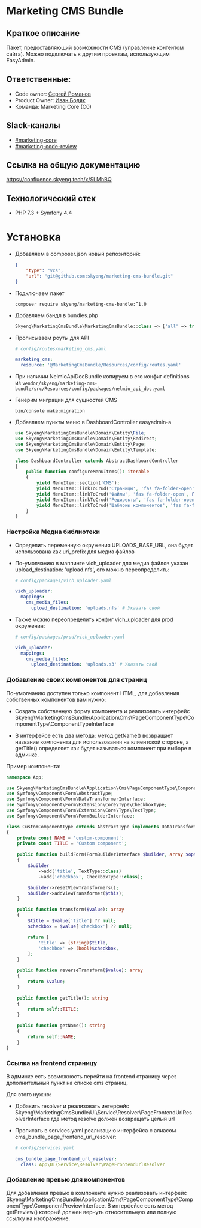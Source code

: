 # Marketing CMS Bundle

## Краткое описание
Пакет, предоставляющий возможности CMS (управление контентом сайта). Можно подключать к другим проектам, использующим EasyAdmin.

## Ответственные:
* Code owner: [Сергей Романов](https://skyeng.slack.com/team/U0103P1H9JM)
* Product Owner: [Иван Бодяк](https://skyeng.slack.com/team/UL2T66736)
* Команда: Marketing Core (C0)

## Slack-каналы 
* [#marketing-core](https://skyeng.slack.com/archives/CNJ4ZEQ1Z)
* [#marketing-code-review](https://skyeng.slack.com/archives/CS3911LA1)

## Ссылка на общую документацию
https://confluence.skyeng.tech/x/SLMhBQ

## Технологический стек
* PHP 7.3 + Symfony 4.4

# Установка

* Добавляем в composer.json новый репозиторий:
    ```json
    {
        "type": "vcs",
        "url": "git@github.com:skyeng/marketing-cms-bundle.git"
    }
    ```
* Подключаем пакет
  
    `composer require skyeng/marketing-cms-bundle:^1.0`  
  
* Добавляем бандл в bundles.php
    ```php
    Skyeng\MarketingCmsBundle\MarketingCmsBundle::class => ['all' => true]
    ```

* Прописываем роуты для API
    ```yaml
    # config/routes/marketing_cms.yaml

    marketing_cms:
      resource: '@MarketingCmsBundle/Resources/config/routes.yaml'
    ```
* При наличии NelmioApiDocBundle копируем в его конфиг definitions из `vendor/skyeng/marketing-cms-bundle/src/Resources/config/packages/nelmio_api_doc.yaml`

* Генерим миграции для сущностей CMS

  `bin/console make:migration`

* Добавляем пункты меню в DashboardController easyadmin-а
    ```php
    use Skyeng\MarketingCmsBundle\Domain\Entity\File;
    use Skyeng\MarketingCmsBundle\Domain\Entity\Redirect;
    use Skyeng\MarketingCmsBundle\Domain\Entity\Page;
    use Skyeng\MarketingCmsBundle\Domain\Entity\Template;
  
    class DashboardController extends AbstractDashboardController
    {
        public function configureMenuItems(): iterable
        {
            yield MenuItem::section('CMS');
            yield MenuItem::linkToCrud('Страницы', 'fas fa-folder-open', Page::class);
            yield MenuItem::linkToCrud('Файлы', 'fas fa-folder-open', File::class);
            yield MenuItem::linkToCrud('Редиректы', 'fas fa-folder-open', Redirect::class);
            yield MenuItem::linkToCrud('Шаблоны компонентов', 'fas fa-folder-open', Template::class);
        }
    }
    ```
  
### Настройка Медиа библиотеки

* Определить переменную окружения UPLOADS_BASE_URL, она будет использована как uri_prefix для медиа файлов

* По-умолчанию в маппинге vich_uploader для медиа файлов указан upload_destination: 'upload.nfs', его можно переопределить:
    ```yaml
    # config/packages/vich_uploader.yaml
  
    vich_uploader:
      mappings:
        cms_media_files:
          upload_destination: 'uploads.nfs' # Указать свой
    ```

* Также можно переопределить конфиг vich_uploader для prod окружения:
    ```yaml
    # config/packages/prod/vich_uploader.yaml
  
    vich_uploader:
      mappings:
        cms_media_files:
          upload_destination: 'uploads.s3' # Указать свой
    ```

### Добавление своих компонентов для страниц

По-умолчанию доступен только компонент HTML, для добавления собственных компонентов вам нужно:

* Создать собственную форму компонента и реализовать интерфейс Skyeng\MarketingCmsBundle\Application\Cms\PageComponentType\ComponentType\ComponentTypeInterface

* В интерфейсе есть два метода: метод getName() возвращает название компонента для использования на клиентской стороне, а getTitle() определяет как будет называться компонент при выборе в админке.

Пример компонента:
```php
namespace App;

use Skyeng\MarketingCmsBundle\Application\Cms\PageComponentType\ComponentType\ComponentTypeInterface;
use Symfony\Component\Form\AbstractType;
use Symfony\Component\Form\DataTransformerInterface;
use Symfony\Component\Form\Extension\Core\Type\CheckboxType;
use Symfony\Component\Form\Extension\Core\Type\TextType;
use Symfony\Component\Form\FormBuilderInterface;

class CustomComponentType extends AbstractType implements DataTransformerInterface, ComponentTypeInterface
{
    private const NAME = 'custom-component';
    private const TITLE = 'Custom component';

    public function buildForm(FormBuilderInterface $builder, array $options): void
    {
        $builder
            ->add('title', TextType::class)
            ->add('checkbox', CheckboxType::class);

        $builder->resetViewTransformers();
        $builder->addViewTransformer($this);
    }

    public function transform($value): array
    {
        $title = $value['title'] ?? null;
        $checkbox = $value['checkbox'] ?? null;

        return [
            'title' => (string)$title,
            'checkbox' => (bool)$checkbox,
        ];
    }

    public function reverseTransform($value): array
    {
        return $value;
    }

    public function getTitle(): string
    {
        return self::TITLE;
    }

    public function getName(): string
    {
        return self::NAME;
    }
}
```

### Ссылка на frontend страницу

В админке есть возможность перейти на frontend страницу через дополнительный пункт на списке cms страниц.

Для этого нужно:

* Добавить resolver и реализовать интерфейс Skyeng\MarketingCmsBundle\UI\Service\Resolver\PageFrontendUrlResolverInterface где метод resolve должен возвращать целый url

* Прописать в services.yaml реализацию интерфейса с алиасом cms_bundle_page_frontend_url_resolver:

    ```yaml
    # config/services.yaml
  
    cms_bundle_page_frontend_url_resolver:
      class: App\UI\Service\Resolver\PageFrontendUrlResolver
    ```

### Добавление превью для компонентов

Для добавления превью в компоненте нужно реализовать интерфейс Skyeng\MarketingCmsBundle\Application\Cms\PageComponentType\ComponentType\ComponentPreviewInterface.
В интерфейсе есть метод getPreview() который должен вернуть относительную или полную ссылку на изображение.
